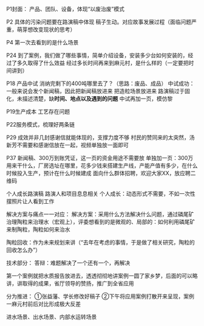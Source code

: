  P1封面：
产品、团队、设备，体现“以废治废”模式

P2
具体的污染问题要在路演稿中体现
稿子生动。对应故事发展过程（面临问题严重，萌芽想改变现状的思考）

P4
第一次去看到的是什么场景

P24
到了案例，我们做了哪些事情，简单介绍设备，安装多少台如何安装的，经过了多久取得了什么效益
经过多长时间再来到麻元村，是什么样的（一定要把时间讲到）

P18
产品中试
消纳完剩下的400吨哪里去了？（思路：废品、成品）
中试成功：一般来说会发个新闻稿，因此把新闻稿放进来
把造粒场景放进来
路演稿过于固化，未描述清楚，缺**时间、地点以及遇到的问题**
中试再加一页，模仿黎

P19生产成本
工艺存在问题

P22服务模式，梳理好两条链

P29
成效并非几封感谢信就能体现的，支撑力度不够
村民的赞同来的太突然，汤新芳不需要和感谢信放在一起，视频单独放一面即可

P37
新闻稿、300万到账凭证，这一页的资金用途不需要放
单独加一页：300万用来干什么，厂房选址在哪里，花多少钱来搭建生产线，产能产值有多少，在什么时候投入生产，预计在什么时候建成
面向什么群体招聘，欢迎大家XX，放应聘二维码

个人成长路演稿
路演人和项目息息相关
个人成长：动态形式不需要，不如一次性摆照片让人看到工作

解决方案与痛点一一对应：
解决方案：采用什么方法解决什么问题，通过磷尾矿治理陶粒来治理水（宏观上），评委想看到的是微观的、局部的：如何利用磷尾矿来制陶粒，陶粒如何来治水

陶粒回收：作为未来规划来讲（“去年在考虑的事情，于是做了相关研究，陶粒的回收怎么办”）

技术部分：
答辩：难题解决了一个还有一个，再解决


第一个案例就把水质报告放进去，透透彻彻地讲案例一圆了家乡梦，后面的可以略讲，讲取得的成果，省厅领导的赞扬，推广到全省应用



分为推进：
①张益藩、学长修改好稿子
②下午将应用案例打散开来呈现，案例一麻元村前后对比形成极大反差

进水场景、出水场景、内部水运转场景